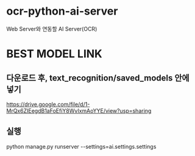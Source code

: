 # ocr-python-ai-server

Web Server와 연동할 AI Server(OCR)

# BEST MODEL LINK

## 다운로드 후, text_recognition/saved_models 안에 넣기

https://drive.google.com/file/d/1-MrQx6ZIEegdB1aFoEfiY8WvIxmAoYYE/view?usp=sharing

## 실행

python manage.py runserver --settings=ai.settings.settings
